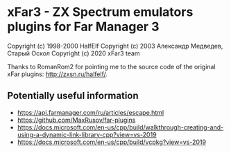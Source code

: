 # xFar3 - ZX Spectrum emulators plugins for Far Manager 3

Copyright (c) 1998-2000 HalfElf
Copyright (c) 2003 Александр Медведев, Старый Оскол
Copyright (c) 2020 xFar3 team

Thanks to RomanRom2 for pointing me to the source code
of the original xFar plugins:
<http://zxsn.ru/halfelf/>.

## Potentially useful information

- <https://api.farmanager.com/ru/articles/escape.html>
- <https://github.com/MaxRusov/far-plugins>
- <https://docs.microsoft.com/en-us/cpp/build/walkthrough-creating-and-using-a-dynamic-link-library-cpp?view=vs-2019>
- <https://docs.microsoft.com/en-us/cpp/build/vcpkg?view=vs-2019>
